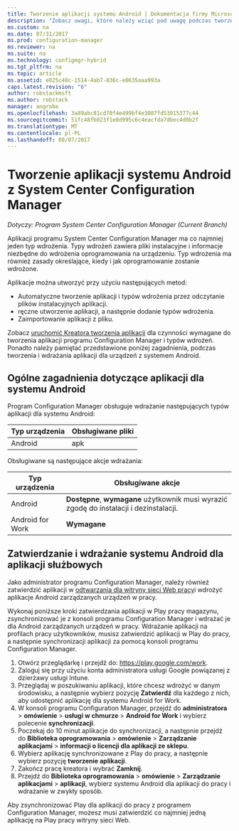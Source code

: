 ```yaml
---
title: Tworzenie aplikacji systemu Android | Dokumentacja firmy Microsoft
description: "Zobacz uwagi, które należy wziąć pod uwagę podczas tworzenia i wdrażania aplikacji dla urządzeń z systemem Android."
ms.custom: na
ms.date: 07/31/2017
ms.prod: configuration-manager
ms.reviewer: na
ms.suite: na
ms.technology: configmgr-hybrid
ms.tgt_pltfrm: na
ms.topic: article
ms.assetid: e025c48c-1514-4ab7-836c-e0635aaa993a
caps.latest.revision: "6"
author: robstackmsft
ms.author: robstack
manager: angrobe
ms.openlocfilehash: 3a89abc81cd70f4e499bf4e3087fd53915377c44
ms.sourcegitcommit: 51fc48fb023f1e8d995c6c4eacfda7dbec4d0b2f
ms.translationtype: MT
ms.contentlocale: pl-PL
ms.lasthandoff: 08/07/2017
---
```

# <a name="create-android-applications-with-system-center-configuration-manager"></a>Tworzenie aplikacji systemu Android z System Center Configuration Manager

*Dotyczy: Program System Center Configuration Manager (Current Branch)*

Aplikacji programu System Center Configuration Manager ma co najmniej jeden typ wdrożenia. Typy wdrożeń zawiera pliki instalacyjne i informacje niezbędne do wdrożenia oprogramowania na urządzeniu. Typ wdrożenia ma również zasady określające, kiedy i jak oprogramowanie zostanie wdrożone.  

 Aplikacje można utworzyć przy użyciu następujących metod:  

-   Automatyczne tworzenie aplikacji i typów wdrożenia przez odczytanie plików instalacyjnych aplikacji.  
-   ręczne utworzenie aplikacji, a następnie dodanie typów wdrożenia.  
-   Zaimportowanie aplikacji z pliku.  

Zobacz [uruchomić Kreatora tworzenia aplikacji](../../apps/deploy-use/create-applications.md#start-the-create-application-wizard) dla czynności wymagane do tworzenia aplikacji programu Configuration Manager i typów wdrożeń. Ponadto należy pamiętać przedstawione poniżej zagadnienia, podczas tworzenia i wdrażania aplikacji dla urządzeń z systemem Android.  

## <a name="general-considerations-for-android-apps"></a>Ogólne zagadnienia dotyczące aplikacji dla systemu Android

Program Configuration Manager obsługuje wdrażanie następujących typów aplikacji dla systemu Android:

|Typ urządzenia|Obsługiwane pliki|
|-|-|
|Android|apk|

Obsługiwane są następujące akcje wdrażania:

|Typ urządzenia|Obsługiwane akcje|
|-|-|
|Android|**Dostępne**, **wymagane** użytkownik musi wyrazić zgodę do instalacji i dezinstalacji.|
|Android for Work | **Wymagane** |

## <a name="approve-and-deploy-android-for-work-apps"></a>Zatwierdzanie i wdrażanie systemu Android dla aplikacji służbowych
Jako administrator programu Configuration Manager, należy również zatwierdzić aplikacji w [odtwarzania dla witryny sieci Web pracy](https://play.google.com/work)i wdrożyć aplikacje Android zarządzanych urządzeń w pracy.

Wykonaj poniższe kroki zatwierdzania aplikacji w Play pracy magazynu, zsynchronizować je z konsoli programu Configuration Manager i wdrażać je dla Android zarządzanych urządzeń w pracy. Wdrażanie aplikacji na profilach pracy użytkowników, musisz zatwierdzić aplikacji w Play do pracy, a następnie synchronizacji aplikacji za pomocą konsoli programu Configuration Manager.

1. Otwórz przeglądarkę i przejdź do: https://play.google.com/work.
2. Zaloguj się przy użyciu konta administratora usługi Google powiązanej z dzierżawy usługi Intune.
3. Przeglądaj w poszukiwaniu aplikacji, które chcesz wdrożyć w danym środowisku, a następnie wybierz pozycję **Zatwierdź** dla każdego z nich, aby udostępnić aplikację dla systemu Android for Work.
4. W konsoli programu Configuration Manager, przejdź do **administratora** > **omówienie** > **usługi w chmurze** > **Android for Work** i wybierz polecenie **synchronizacji**.
5. Poczekaj do 10 minut aplikacje do synchronizacji, a następnie przejdź do **Biblioteka oprogramowania** > **omówienie** > **Zarządzanie aplikacjami** > **informacji o licencji dla aplikacji ze sklepu**.
6. Wybierz aplikację synchronizowane z Play do pracy, a następnie wybierz pozycję **tworzenie aplikacji**.
7. Zakończ pracę kreatora i wybrać **Zamknij**.
8. Przejdź do **Biblioteka oprogramowania** > **omówienie** > **Zarządzanie aplikacjami** > **aplikacji**, wybierz systemu Android dla aplikacji do pracy i wdrażanie w zwykły sposób.

Aby zsynchronizować Play dla aplikacji do pracy z programem Configuration Manager, możesz musi zatwierdzić co najmniej jedną aplikację na Play pracy witryny sieci Web.
